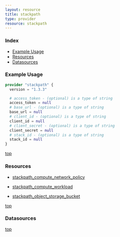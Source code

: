 ```yaml
---
layout: resource
title: stackpath
type: provider
resource: stackpath
---
```


### Index

- [Example Usage](#example-usage)
- [Resources](#resources)
- [Datasources](#datasources)

### Example Usage

```terraform
provider "stackpath" {
  version = "1.3.3"

  # access_token - (optional) is a type of string
  access_token = null
  # base_url - (optional) is a type of string
  base_url = null
  # client_id - (optional) is a type of string
  client_id = null
  # client_secret - (optional) is a type of string
  client_secret = null
  # stack_id - (optional) is a type of string
  stack_id = null
}
```

[top](#index)

### Resources


- [stackpath_compute_network_policy](./r/stackpath_compute_network_policy.md)

- [stackpath_compute_workload](./r/stackpath_compute_workload.md)

- [stackpath_object_storage_bucket](./r/stackpath_object_storage_bucket.md)


[top](#index)

### Datasources



[top](#index)